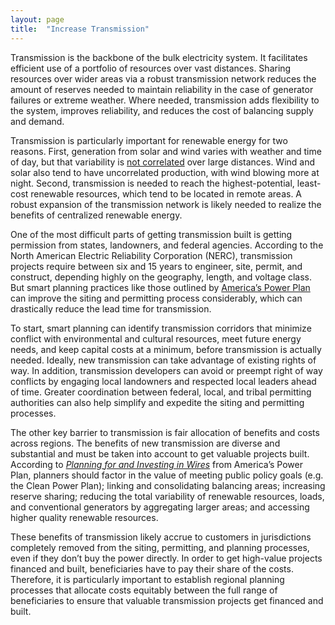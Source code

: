 ```yaml
---
layout: page
title:  "Increase Transmission"
---
```

Transmission is the backbone of the bulk electricity system. It facilitates efficient use of a portfolio of resources over vast distances.  Sharing resources over wider areas via a robust transmission network reduces the amount of reserves needed to maintain reliability in the case of generator failures or extreme weather.  Where needed, transmission adds flexibility to the system, improves reliability, and reduces the cost of balancing supply and demand.  

Transmission is particularly important for renewable energy for two reasons.  First, generation from solar and wind varies with weather and time of day, but that variability is [not correlated](http://www.brattle.com/system/publications/pdfs/000/005/008/original/Transmission_to_Capture_Geographic_Diversity_of_Renewables_Chang_5614.pdf?1399473783) over large distances.  Wind and solar also tend to have uncorrelated production, with wind blowing more at night.  Second, transmission is needed to reach the highest-potential, least-cost renewable resources, which tend to be located in remote areas.  A robust expansion of the transmission network is likely needed to realize the benefits of centralized renewable energy.

One of the most difficult parts of getting transmission built is getting permission from states, landowners, and federal agencies. According to the North American Electric Reliability Corporation (NERC), transmission projects require between six and 15 years to engineer, site, permit, and construct, depending highly on the geography, length, and voltage class.  But smart planning practices like those outlined by [America’s Power Plan](http://americaspowerplan.com/wp-content/uploads/2013/09/APP-SITING-PAPER.pdf) can improve the siting and permitting process considerably, which can drastically reduce the lead time for transmission.  

To start, smart planning can identify transmission corridors that minimize conflict with environmental and cultural resources, meet future energy needs, and keep capital costs at a minimum, before transmission is actually needed.  Ideally, new transmission can take advantage of existing rights of way.  In addition, transmission developers can avoid or preempt right of way conflicts by engaging local landowners and respected local leaders ahead of time.  Greater coordination between federal, local, and tribal permitting authorities can also help simplify and expedite the siting and permitting processes.

The other key barrier to transmission is fair allocation of benefits and costs across regions. The benefits of new transmission are diverse and substantial and must be taken into account to get valuable projects built.  According to [*Planning for and Investing in Wires*](http://americaspowerplan.com/wp-content/uploads/2013/09/APP-TRANSMISSION-PAPER.pdf) from America’s Power Plan, planners should factor in the value of meeting public policy goals (e.g. the Clean Power Plan); linking and consolidating balancing areas; increasing reserve sharing; reducing the total variability of renewable resources, loads, and conventional generators by aggregating larger areas; and accessing higher quality renewable resources. 

These benefits of transmission likely accrue to customers in jurisdictions completely removed from the siting, permitting, and planning processes, even if they don’t buy the power directly.  In order to get high-value projects financed and built, beneficiaries have to pay their share of the costs.  Therefore, it is particularly important to establish regional planning processes that allocate costs equitably between the full range of beneficiaries to ensure that valuable transmission projects get financed and built.

